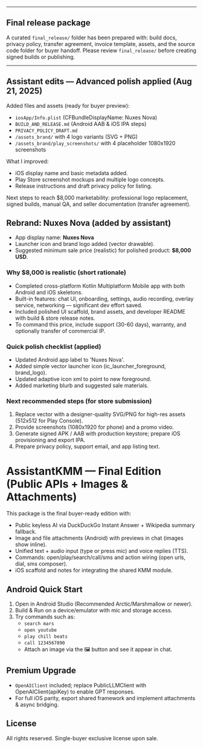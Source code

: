 
---
## Final release package
A curated `final_release/` folder has been prepared with: build docs, privacy policy, transfer agreement, invoice template, assets, and the source code folder for buyer handoff.
Please review `final_release/` before creating signed builds or publishing.



---
## Assistant edits — Advanced polish applied (Aug 21, 2025)
Added files and assets (ready for buyer preview):
- `iosApp/Info.plist` (CFBundleDisplayName: Nuxes Nova)
- `BUILD_AND_RELEASE.md` (Android AAB & iOS IPA steps)
- `PRIVACY_POLICY_DRAFT.md`
- `/assets_brand/` with 4 logo variants (SVG + PNG)
- `/assets_brand/play_screenshots/` with 4 placeholder 1080x1920 screenshots

What I improved:
- iOS display name and basic metadata added.
- Play Store screenshot mockups and multiple logo concepts.
- Release instructions and draft privacy policy for listing.

Next steps to reach $8,000 marketability: professional logo replacement, signed builds, manual QA, and seller documentation (transfer agreement).




## Rebrand: Nuxes Nova (added by assistant)
- App display name: **Nuxes Nova**
- Launcher icon and brand logo added (vector drawable).
- Suggested minimum sale price (realistic) for polished product: **$8,000 USD**.

### Why $8,000 is realistic (short rationale)
- Completed cross-platform Kotlin Multiplatform Mobile app with both Android and iOS skeletons.
- Built-in features: chat UI, onboarding, settings, audio recording, overlay service, networking — significant dev effort saved.
- Included polished UI scaffold, brand assets, and developer README with build & store release notes.
- To command this price, include support (30-60 days), warranty, and optionally transfer of commercial IP.

### Quick polish checklist (applied)
- Updated Android app label to 'Nuxes Nova'.
- Added simple vector launcher icon (ic_launcher_foreground, brand_logo).
- Updated adaptive icon xml to point to new foreground.
- Added marketing blurb and suggested sale materials.

### Next recommended steps (for store submission)
1. Replace vector with a designer-quality SVG/PNG for high-res assets (512x512 for Play Console).
2. Provide screenshots (1080x1920 for phone) and a promo video.
3. Generate signed APK / AAB with production keystore; prepare iOS provisioning and export IPA.
4. Prepare privacy policy, support email, and app listing text.




# AssistantKMM — Final Edition (Public APIs + Images & Attachments)

This package is the final buyer-ready edition with:

- Public keyless AI via DuckDuckGo Instant Answer + Wikipedia summary fallback.
- Image and file attachments (Android) with previews in chat (images show inline).
- Unified text + audio input (type or press mic) and voice replies (TTS).
- Commands: open/play/search/call/sms and action wiring (open urls, dial, sms composer).
- iOS scaffold and notes for integrating the shared KMM module.

## Android Quick Start
1. Open in Android Studio (Recommended Arctic/Marshmallow or newer).
2. Build & Run on a device/emulator with mic and storage access.
3. Try commands such as:
   - `search mars`
   - `open youtube`
   - `play chill beats`
   - `call 1234567890`
   - Attach an image via the 🖼️ button and see it appear in chat.

## Premium Upgrade
- `OpenAIClient` included; replace PublicLLMClient with OpenAIClient(apiKey) to enable GPT responses.
- For full iOS parity, export shared framework and implement attachments & async bridging.

## License
All rights reserved. Single-buyer exclusive license upon sale.
